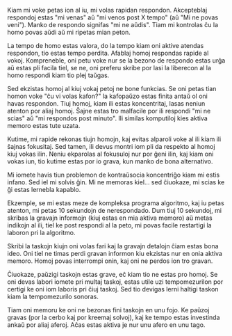 Kiam mi voke petas ion al iu, mi volas rapidan respondon. Akcepteblaj respondoj estas "mi venas" aŭ "mi venos post X tempo" (aŭ "Mi ne povas veni"). Manko de respondo signifas "mi ne aŭdis". Tiam mi kontrolas ĉu la homo povas aŭdi aŭ mi ripetas mian peton.

La tempo de homo estas valora, do la tempo kiam oni aktive atendas respondon, tio estas tempo perdita. Afablaj homoj respondas rapide al vokoj. Kompreneble, oni petu voke nur se la bezono de respondo estas urĝa aŭ estas pli facila tiel, se ne, oni preferu skribe por lasi la liberecon al la homo respondi kiam tio plej taŭgas.

Sed ekzistas homoj al kiuj vokaj petoj ne bone funkcias. Se oni petas tian homon voke "ĉu vi volas kafon?" la kafopaŭzo estas finita antaŭ ol oni havas respondon. Tiuj homoj, kiam ili estas koncentritaj, lasas neniun atenton por aliaj homoj. Ŝajne estas tro malfacile por ili respondi "mi ne scias" aŭ "mi respondos post minuto". Ili similas komputiloj kies aktiva memoro estas tute uzata.

Kutime, mi rapide rekonas tiujn homojn, kaj evitas alparoli voke al ili kiam ili ŝajnas fokusitaj. Sed tamen, ili devus montri iom pli da respekto al homoj kiuj vokas ilin. Neniu ekparolas al fokusuloj nur por ĝeni ilin, kaj kiam oni vokas iun, tio kutime estas por io grava, kun manko de bona alternativo.

Mi iomete havis tiun problemon de kontraŭsocia koncentriĝo kiam mi estis infano. Sed iel mi solvis ĝin. Mi ne memoras kiel... sed ĉiuokaze, mi scias ke ĝi estas lernebla kapablo.

Ekzemple, se mi estas meze de kompleksa programa algoritmo, kaj iu petas atenton, mi petas 10 sekundojn de nerespondado. Dum tiuj 10 sekundoj, mi skribas la gravajn informojn (kiuj estas en mia aktiva memoro) aŭ metas indikojn al ili, tiel ke post respondi al la peto, mi povas facile restartigi la laboron pri la algoritmo.

Skribi la taskojn kiujn oni volas fari kaj la gravajn detalojn ĉiam estas bona ideo. Oni tiel ne timas perdi gravan informon kiu ekzistas nur en onia aktiva memoro. Homoj povas interrompi onin, kaj oni ne perdos ion tro gravan.

Ĉiuokaze, paŭzigi taskojn estas grave, eĉ kiam tio ne estas pro homoj. Se oni devas labori iomete pri multaj taskoj, estas utile uzi tempomezurilon por certigi ke oni iom laboris pri ĉiuj taskoj. Sed tio devigas lerni haltigi taskon kiam la tempomezurilo sonoras.

Tiam oni memoru ke oni ne bezonas fini taskojn en unu fojo. Ke paŭzoj gravas (por la cerbo kaj por kreemaj solvoj), kaj ke tempo estas investinda ankaŭ por aliaj aferoj. Aĉas estas aktiva je nur unu afero en unu tago.